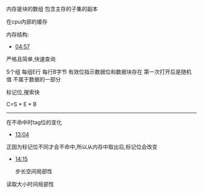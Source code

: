 
内存是块的数组
包含主存的子集的副本

在cpu内部的缓存

内存结构:

- [04:57](https://www.bilibili.com/video/BV1iW411d7hd?p=12&t=297.758087#t=04:57.76) 

严格且简单,快速查询

S个组
每组E行
每行B字节
有效位指示数据位和数据块存在
第一次打开后是随机值
不属于数据的一部分

标记位,搜索快

C=S * E * B

---

在不命中时tag位的变化

- [13:04](https://www.bilibili.com/video/BV1iW411d7hd?p=12&t=784.583732#t=13:04.58) 

正因为标记位不同才会不命中,所以从内存中取出后,标记位会改变

- [14:15](https://www.bilibili.com/video/BV1iW411d7hd?p=12&t=855.090087#t=14:15.09) 

  步长空间局部性

读取大小时间局部性

